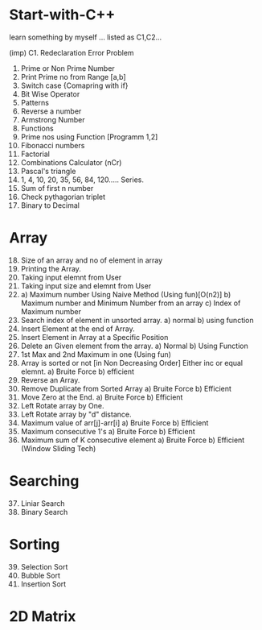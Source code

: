 # Start-with-C++

learn something by myself ... listed as C1,C2...

(imp) C1. Redeclaration Error Problem
       

01. Prime or Non Prime Number
02. Print Prime no from Range [a,b]
03. Switch case {Comapring with if}
04. Bit Wise Operator
05. Patterns
06. Reverse a number
07. Armstrong Number
08. Functions 
09. Prime nos using Function [Programm 1,2]
10. Fibonacci numbers
11. Factorial
12. Combinations Calculator (nCr)
13. Pascal's triangle
14. 1, 4, 10, 20, 35, 56, 84, 120..... Series.
15. Sum of first n number
16. Check pythagorian triplet
17. Binary to Decimal
# Array
18. Size of an array and no of element in array
19. Printing the Array.
20. Taking input elemnt from User
21. Taking input size and elemnt from User
22. a) Maximum number Using Naive Method (Using fun)[O(n2)] 
    b) Maximum number and Minimum Number from an array
    c) Index of Maximum number
23. Search index of element in unsorted array.
    a) normal
    b) using function
24. Insert Element at the end of Array. 
25. Insert Element in Array at a Specific Position 
26. Delete an Given element from the array. 
    a) Normal
    b) Using Function
27. 1st Max and 2nd Maximum in one (Using fun)
28.  Array is sorted or not [in Non Decreasing Order] Either inc or equal elemnt.
     a) Bruite Force
     b) efficient
29. Reverse an Array.
30. Remove Duplicate from Sorted Array
       a) Bruite Force
       b) Efficient
31. Move Zero at the End.
       a) Bruite Force
       b) Efficient
32. Left Rotate array by One. 
33. Left Rotate array by "d" distance.
34. Maximum value of arr[j]-arr[i]
       a) Bruite Force
       b) Efficient
35. Maximum consecutive 1's
       a) Bruite Force
       b) Efficient
36. Maximum sum of K consecutive element
       a) Bruite Force
       b) Efficient (Window Sliding Tech)
# Searching 
37. Liniar Search 
38. Binary Search
# Sorting 
39. Selection Sort
40. Bubble Sort
41. Insertion Sort
# 2D Matrix
